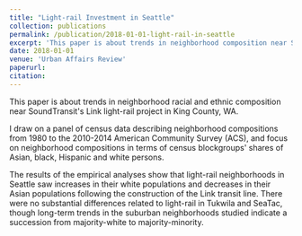 ```yaml
---
title: "Light-rail Investment in Seattle"
collection: publications
permalink: /publication/2018-01-01-light-rail-in-seattle
excerpt: 'This paper is about trends in neighborhood composition near SoundTransit's Link'
date: 2018-01-01
venue: 'Urban Affairs Review'
paperurl: 
citation: 
---
```

This paper is about trends in neighborhood racial and ethnic composition near SoundTransit's Link light-rail project in King County, WA. 

I draw on a panel of census data describing neighborhood compositions from 1980 to the 2010-2014 American Community Survey (ACS), and focus on neighborhood compositions in terms of census blockgroups' shares of Asian, black, Hispanic and white persons. 

The results of the empirical analyses show that light-rail neighborhoods in Seattle saw increases in their white populations and decreases in their Asian populations following the construction of the Link transit line. There were no substantial differences related to light-rail in Tukwila and SeaTac, though long-term trends in the suburban neighborhoods studied indicate a succession from majority-white to majority-minority.


